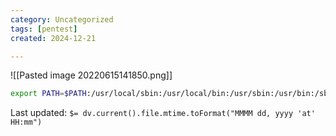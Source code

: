 ```yaml
---
category: Uncategorized
tags: [pentest]
created: 2024-12-21

---
```

![[Pasted image 20220615141850.png]]

```bash - kali
export PATH=$PATH:/usr/local/sbin:/usr/local/bin:/usr/sbin:/usr/bin:/sbin:/bin
```


Last updated: `$= dv.current().file.mtime.toFormat("MMMM dd, yyyy 'at' HH:mm")`
